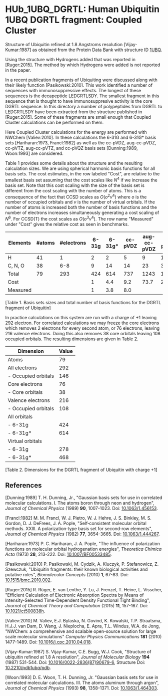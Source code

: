 # HUb_1UBQ_DGRTL: Human Ubiquitin 1UBQ DGRTL fragment: Coupled Cluster

Structure of Ubiquitin refined at 1.8 Angstroms resolution [Vijay-Kumar:1987]
as obtained from the Protein Data Bank with structure ID [1UBQ](http://www.rcsb.org/pdb/explore/explore.do?structureId=1UBQ).

Using the structure with Hydrogens added that was reported in [Ruger:2015].
The method by which Hydrogens were added is not reported in the paper.

In a recent publication fragments of Ubiquiting were discussed along
with their likely function [Pasikowski:2010]. This work identified a 
number of sequences with immunosuppressive effects. The longest of these
sequences is the decapeptide LEDGRTLSDY. The smallest fragment in this
sequence that is thought to have immunosuppresive activity is the core
DGRTL sequence. In this directory a number of polypeptides from DGRTL
to LEDGRTLSDY have been extracted from the structure published in
[Ruger:2015]. Some of these fragments are small enough that 
Coupled Cluster calculations can be performed on them.


Here Coupled Cluster calculations for the energy are performed
with NWChem [Valiev:2010]. In these calculations the 6-31G and
6-31G\* basis sets [Hariharan:1973, Francl:1982] as well as the cc-pVDZ,
aug-cc-pVDZ, cc-pVTZ, aug-cc-pVTZ, and cc-pVQZ basis sets [Dunning:1989,
Woon:1993] are considered. 

Table 1 provides some details about the structure and the resulting calculation
sizes. We are using spherical harmonic basis functions for all
basis sets. The cost estimates, in the row labeled "Cost",
are relative to the smallest basis set
assuming that the cost scales like _N_<sup>4</sup> if we increase the
basis set. Note that this cost scaling with the size of the basis set
is different from the cost scaling with the number of atoms. This is a 
consequence of the fact that CCSD scales as _O_(_o_<sup>2</sup>_v_<sup>4</sup>)
where _o_ is the number of occupied orbitals and _v_ is the number of virtual
orbitals. If the number of atoms is increased both the number of basis functions
and the number of electrons increases simultaneously generating a cost scaling of
_N_<sup>6</sup>. For CCSD(T) the cost scales as _O_(_o_<sup>3</sup>_v_<sup>4</sup>).
The row name "Measured" under "Cost" gives the relative cost as seen in benchmarks.

| Elements   | #atoms | #electrons | 6-31g | 6-31g\* | cc-pVDZ | aug-cc-pVDZ | cc-pVTZ | aug-cc-pVTZ | cc-pVQZ |
| ---------- | ------ | ---------- | ----- | ------- | ------- | ----------- | ------- | ----------- | ------- |
| H          |   41   |         1  |  2    |  2      |  5      |  9          | 14      |   23        |  30     |
| C, N, O    |   38   |       6-8  |  9    | 14      | 14      | 23          | 30      |   46        |  55     |
| Total      |   79   |       293  | 424   | 614     | 737     | 1243        | 1714    |   2691      |  3320   |
| Cost       |        |            |  1    | 4.4     | 9.2     | 73.7        | 266.4   |   1625.9    |  3758.8 |
| Measured   |        |            |  1    | 3.8     | 8.0     |             |         |             |         |

[Table 1. Basis sets sizes and total number of basis functions for the DGRTL fragment of Ubiquitin]

In practice calculations on this system are run with a charge of +1 leaving 292 electron. 
For correlated calculations we may freeze the core electrons which removes 2 electrons for
every second atom, or 76 electrons, leaving 216 valence electrons. Doing this also removes
38 core orbitals leaving 108 occupied orbitals. The resulting dimensions are given
in Table 2.

| Dimension           | Value |
| ------------------- | ----- |
| Atoms               |  79   |
| All electrons       | 292   |
| - Occupied orbitals | 146   |
| Core electrons      |  76   |
| - Core orbitals     |  38   |
| Valence electrons   | 216   |
| - Occupied orbitals | 108   |
| All orbitals        |       |
| - 6-31g             | 424   |
| - 6-31g\*           | 614   |
| Virtual orbitals    |       |
| - 6-31g             | 278   |
| - 6-31g\*           | 468   |

[Table 2. Dimensions for the DGRTL fragment of Ubiquitin with charge +1]

## References

[Dunning:1989] T. H. Dunning, Jr., "Gaussian basis sets for use in correlated
molecular calculations. I. The atoms boron through neon and hydrogen",
 _Journal of Chemical Physics_ (1989) **90**, 1007-1023. Doi:
[10.1063/1.456153](https://dx.doi.org/10.1063/1.456153).

[Francl:1982] M. M. Francl, W. J. Pietro, W. J. Hehre, J. S. Binkley,
M. S. Gordon, D. J. DeFrees, J. A. Pople, "Self‐consistent molecular orbital
methods. XXIII. A polarization‐type basis set for second‐row elements",
_Journal of Chemical Physics_ (1982) **77**, 3654-3665. Doi:
[10.1063/1.444267](https://dx.doi.org/10.1063/1.444267).

[Hariharan:1973] P. C. Hariharan, J. A. Pople, "The influence of polarization
functions on molecular orbital hydrogenation energies",
_Theoretica Chimica Acta_ (1973) **28**, 213-222. Doi:
[10.1007/BF00533485](https://dx.doi.org/10.1007/BF00533485).

[Pasikowski:2010] P. Pasikowski, M. Cydzik, A. Kluczyk, P. Stefanowicz, 
Z. Szewczuk, "Ubiquitin fragments: their known biological activities and
putative roles", _Biomolecular Concepts_ (2010) **1**, 67-83. Doi:
[10.1515/bmc.2010.002](https://dx.doi.org/10.1515/bmc.2010.002).

[Ruger:2015] R. R&uuml;ger, E. van Lenthe, Y. Lu, J. Frenzel, T. Heine,
L. Visscher, "Efficient Calculation of Electronic Absorption Spectra by Means
of Intensity-Selected Time-Dependent Density Functional Tight Binding",
_Journal of Chemical Theory and Computation_ (2015) **11**, 157-167. Doi:
[10.1021/ct500838h](https://dx.doi.org/10.1021/ct500838h).

[Valiev:2010] M. Valiev, E.J. Bylaska, N. Govind, K. Kowalski, T.P. Straatsma,
H.J.J. van Dam, D. Wang, J. Nieplocha, E. Apra, T.L. Windus, W.A. de Jong,
"NWChem: a comprehensive and scalable open-source solution for large scale
molecular simulations" _Computer Physics Communications_ **181** (2010)
1477-1489. Doi: 
[10.1016/j.cpc.2010.04.018](https://doi.org/10.1016/j.cpc.2010.04.018).

[Vijay-Kumar:1987] S. Vijay-Kumar, C.E. Bugg, W.J. Cook, "Structure of ubiquitin
refined at 1.8 A resolution", _Journal of Molecular Biology_ **194** (1987)
531-544. Doi: [10.1016/0022-2836(87)90679-6](https://dx.doi.org/10.1016/0022-2836(87)90679-6), Structure Doi: [10.2210/pdb1ubq/pdb](https://dx.doi.org/10.2210/pdb1ubq/pdb).

[Woon:1993] D. E. Woon, T. H. Dunning, Jr. "Gaussian basis sets for use in
correlated molecular calculations. III. The atoms aluminum through argon", 
_Journal of Chemical Physics_ (1993) **98**, 1358-1371. Doi:
[10.1063/1.464303](https://dx.doi.org/10.1063/1.464303).
